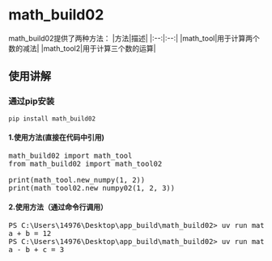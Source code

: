 # math_build02
math_build02提供了两种方法：
|方法|描述|
|:--:|:--:|
|math_tool|用于计算两个数的减法|
|math_tool2|用于计算三个数的运算|

## 使用讲解
### 通过pip安装
`pip install math_build02`
#### 1.使用方法(直接在代码中引用)
<pre>
math_build02 import math_tool
from math_build02 import math_tool02

print(math_tool.new_numpy(1, 2))
print(math_tool02.new_numpy02(1, 2, 3))
</pre>
#### 2.使用方法（通过命令行调用）
<pre>
PS C:\Users\14976\Desktop\app_build\math_build02> uv run math-build-two --a 1 --b 2        
a + b = 12
PS C:\Users\14976\Desktop\app_build\math_build02> uv run math-build-three --a 1 --b 2 --c 4
a - b + c = 3
</pre>